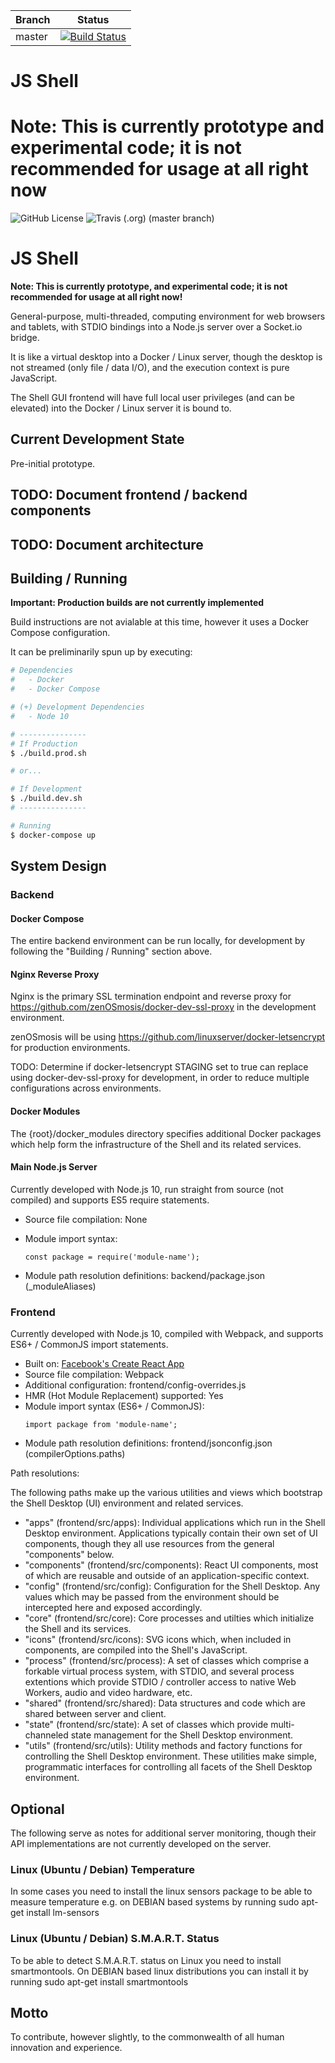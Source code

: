 | Branch            | Status            |
| ----------------- | ----------------- |
| master | [![Build Status](https://api.travis-ci.com/zenosmosis/js-shell.svg?branch=master)](https://travis-ci.com/zenosmosis/js-shell?branch=master) |


# JS Shell

**Note: This is currently prototype and experimental code; it is not recommended for usage at all right now**
=======
![GitHub License](https://img.shields.io/github/license/zenosmosis/js-shell)
![Travis (.org) (master branch)](https://img.shields.io/travis/zenosmosis/js-shell/master)

# JS Shell

**Note: This is currently prototype, and experimental code; it is not recommended for usage at all right now!**

General-purpose, multi-threaded, computing environment for web browsers and tablets, with STDIO bindings into a Node.js server over a Socket.io bridge.

It is like a virtual desktop into a Docker / Linux server, though the desktop is not streamed (only file / data I/O), and the execution context is pure JavaScript.

The Shell GUI frontend will have full local user privileges (and can be elevated) into the Docker / Linux server it is bound to.

## Current Development State

Pre-initial prototype.

## TODO: Document frontend / backend components

## TODO: Document architecture

## Building / Running

**Important: Production builds are not currently implemented**

Build instructions are not avialable at this time, however it uses a Docker Compose configuration.

It can be preliminarily spun up by executing:

```bash
# Dependencies
#   - Docker
#   - Docker Compose

# (+) Development Dependencies
#   - Node 10

# ---------------
# If Production
$ ./build.prod.sh

# or...

# If Development
$ ./build.dev.sh
# ---------------

# Running
$ docker-compose up
```

## System Design

### Backend

#### Docker Compose

The entire backend environment can be run locally, for development by following the "Building / Running" section above.

#### Nginx Reverse Proxy

Nginx is the primary SSL termination endpoint and reverse proxy for https://github.com/zenOSmosis/docker-dev-ssl-proxy in the development environment.

zenOSmosis will be using https://github.com/linuxserver/docker-letsencrypt for production environments.

TODO: Determine if docker-letsencrypt STAGING set to true can replace using docker-dev-ssl-proxy for development, in order to reduce multiple configurations across environments.

#### Docker Modules

The {root}/docker_modules directory specifies additional Docker packages which help form the infrastructure of the Shell and its related services.

#### Main Node.js Server

Currently developed with Node.js 10, run straight from source (not compiled) and supports ES5 require statements.

- Source file compilation: None
- Module import syntax:
  ```
  const package = require('module-name');
  ```

- Module path resolution definitions: backend/package.json (_moduleAliases)

### Frontend

Currently developed with Node.js 10, compiled with Webpack, and supports ES6+ / CommonJS import statements.

- Built on: [Facebook's Create React App](https://github.com/facebook/create-react-app)
- Source file compilation: Webpack
- Additional configuration: frontend/config-overrides.js
- HMR (Hot Module Replacement) supported: Yes
- Module import syntax (ES6+ / CommonJS):
  ```
  import package from 'module-name';
  ```
- Module path resolution definitions: frontend/jsonconfig.json (compilerOptions.paths)

Path resolutions:

The following paths make up the various utilities and views which bootstrap the Shell Desktop (UI) environment and related services.

- "apps" (frontend/src/apps): Individual applications which run in the Shell Desktop environment.  Applications typically contain their own set of UI components, though they all use resources from the general "components" below.
- "components" (frontend/src/components): React UI components, most of which are reusable and outside of an application-specific context.
- "config" (frontend/src/config): Configuration for the Shell Desktop.  Any values which may be passed from the environment should be intercepted here and exposed accordingly.
- "core" (frontend/src/core): Core processes and utilties which initialize the Shell and its services.
- "icons" (frontend/src/icons): SVG icons which, when included in components, are compiled into the Shell's JavaScript.
- "process" (frontend/src/process): A set of classes which comprise a forkable virtual process system, with STDIO, and several process extentions which provide STDIO / controller access to native Web Workers, audio and video hardware, etc.
- "shared" (frontend/src/shared): Data structures and code which are shared between server and client.
- "state" (frontend/src/state): A set of classes which provide multi-channeled state management for the Shell Desktop environment.
- "utils" (frontend/src/utils): Utility methods and factory functions for controlling the Shell Desktop environment.  These utilities make simple, programmatic interfaces for controlling all facets of the Shell Desktop environment.

## Optional
The following serve as notes for additional server monitoring, though their API implementations are not currently developed on the server.

### Linux (Ubuntu / Debian) Temperature
In some cases you need to install the linux sensors package to be able to measure temperature e.g. on DEBIAN based systems by running sudo apt-get install lm-sensors

### Linux (Ubuntu / Debian) S.M.A.R.T. Status
To be able to detect S.M.A.R.T. status on Linux you need to install smartmontools. On DEBIAN based linux distributions you can install it by running sudo apt-get install smartmontools

## Motto

To contribute, however slightly, to the commonwealth of all human innovation and experience.
